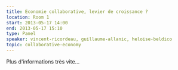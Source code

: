 ```yaml
---
title: Economie collaborative, levier de croissance ?
location: Room 1
start: 2013-05-17 14:00
end: 2013-05-17 15:10
type: Panel
speaker: vincent-ricordeau, guillaume-allanic, heloise-beldico
topic: collaborative-economy
---
```


Plus d'informations très vite...
